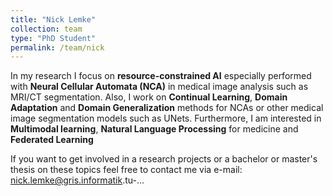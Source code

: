 ```yaml
---
title: "Nick Lemke"
collection: team
type: "PhD Student"
permalink: /team/nick
---
```


In my research I focus on **resource-constrained AI** especially performed with **Neural Cellular Automata (NCA)** in medical image analysis such as MRI/CT segmentation. Also, I work on **Continual Learning**, **Domain Adaptation** and **Domain Generalization** methods for NCAs or other medical image segmentation models such as UNets.
Furthermore, I am interested in **Multimodal learning**, **Natural Language Processing** for medicine and **Federated Learning**


If you want to get involved in a research projects or a bachelor or master's thesis on these topics feel free to contact me via e-mail: nick.lemke@gris.informatik.tu-...